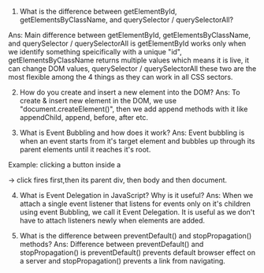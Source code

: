 1. What is the difference between getElementById, getElementsByClassName, and querySelector / querySelectorAll?

Ans:    Main difference between getElementById, getElementsByClassName, and querySelector / querySelectorAll is getElementById works only when we identify something speicifically with a unique "id", getElementsByClassName returns multiple values which means it is live, it can change DOM values, querySelector / querySelectorAll these two are the most flexible among the 4 things as they can work in all CSS sectors.


2. How do you create and insert a new element into the DOM?
Ans:    To create & insert new element in the DOM, we use "document.createElement()", then we add append methods with it like appendChild, append, before, after etc.

3. What is Event Bubbling and how does it work?
Ans:   Event bubbling is when an event starts from it's target element and bubbles up through its parent elements until it reaches it's root.

Example: clicking a button inside a <div> → click fires first,then its parent div, then body and then document.

4. What is Event Delegation in JavaScript? Why is it useful?
Ans:   When we attach a single event listener that listens for events only on it's children using event Bubbling, we call it Event Delegation. It is useful as we don't have to attach  listeners newly when elements are added. 

5. What is the difference between preventDefault() and stopPropagation() methods?
Ans:   Difference between preventDefault() and stopPropagation() is preventDefault() prevents default browser effect on a server and stopPropagation() prevents a link from navigating.